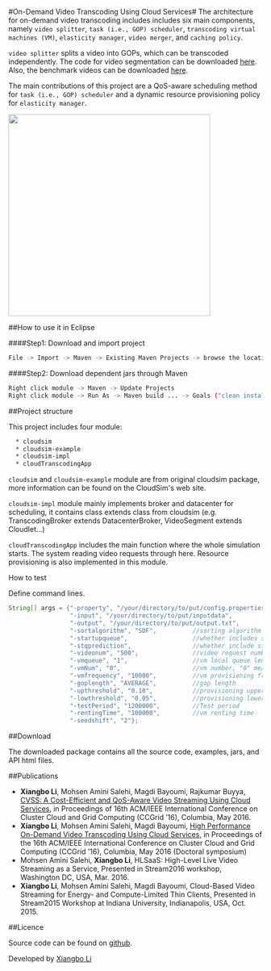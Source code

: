 #On-Demand Video Transcoding Using Cloud Services#
The architecture for on-demand video transcoding includes includes six main components, namely ```video splitter```, ```task (i.e., GOP) scheduler```, ```transcoding virtual machines (VM)```, ```elasticity manager```, ```video merger```, and ```caching policy```.

```video splitter``` splits a video into GOPs, which can be transcoded independently. The code for video segmentation can be downloaded [here](https://github.com/lxb200709/videotranscoding_gop). Also, the benchmark videos can be downloaded [here](https://goo.gl/TE5iJ5).

The main contributions of this project are a QoS-aware scheduling method for ```task (i.e., GOP) scheduler``` and a dynamic resource provisioning policy for ```elasticity manager```.

<img src="architecture.png" width="400">

##How to use it in Eclipse

####Step1: Download and import project
```bash
File -> Import -> Maven -> Existing Maven Projects -> browse the location of cloudsim-projects/module
```
####Step2: Download dependent jars through Maven
```bash
Right click module -> Maven -> Update Projects
Right click module -> Run As -> Maven build ... -> Goals ("clean install") -> Run
```

##Project structure

This project includes four module:
```bash
  * cloudsim
  * cloudsim-example
  * cloudsim-impl
  * cloudTranscodingApp
```
```cloudsim``` and ```cloudsim-example``` module are from original cloudsim package, more information can be found on the CloudSim's web site.

```cloudsim-impl``` module mainly implements broker and datacenter for scheduling, it contains class extends class from cloudsim (e.g. TranscodingBroker extends DatacenterBroker, VideoSegment extends Cloudlet...)

```cloudTranscodingApp``` includes the main function where the whole simulation starts. The system reading video requests through here. Resource provisioning is also implemented in this module.

How to test

Define command lines.
```java
String[] args = {"-property", "/your/directory/to/put/config.properties",    //location to store property file
                 "-input", "/your/directory/to/put/inputdata",               //location of inputdata
                 "-output", "/your/directory/to/put/output.txt",             //location for outputdata
                 "-sortalgorithm", "SDF",          //sorting algorithm
                 "-startupqueue",                  //whether includes startup queue or not
                 "-stqprediction",                 //whether include startup queue prediction or not
                 "-videonum", "500",               //video request number
                 "-vmqueue", "1",                  //vm local queue length
                 "-vmNum", "0",                    //vm number, "0" means dynamic
                 "-vmfrequency", "10000",          //vm provisioning frequency
                 "-goplength", "AVERAGE",          //gop length
                 "-upthreshold", "0.10",           //provisioning upper threadshold
                 "-lowthreshold", "0.05",          //provisioning lower threadshold
                 "-testPeriod", "1200000",         //Test period
                 "-rentingTime", "100000",         //vm renting time
                 "-seedshift", "2"};
 ```
##Download

The downloaded package contains all the source code, examples, jars, and API html files.

##Publications

* **Xiangbo Li**, Mohsen Amini Salehi, Magdi Bayoumi, Rajkumar Buyya, [CVSS: A Cost-Efficient and QoS-Aware Video Streaming Using Cloud Services](http://hpcclab.org/paperPdf/ccgrid16/CloudTranscodingconf.pdf), in Proceedings of 16th ACM/IEEE International Conference on Cluster Cloud and Grid Computing (CCGrid ’16), Columbia, May 2016.
* **Xiangbo Li**, Mohsen Amini Salehi, Magdi Bayoumi, [High Performance On-Demand Video Transcoding Using Cloud Services](http://hpcclab.org/paperPdf/ccgrid16/CloudTransSymp.pdf), in Proceedings of the 16th ACM/IEEE International Conference on Cluster Cloud and Grid Computing (CCGrid ’16), Columbia, May 2016 (Doctoral symposium)
* Mohsen Amini Salehi, **Xiangbo Li**, HLSaaS: High-Level Live Video Streaming as a Service, Presented in Stream2016 workshop, Washington DC, USA, Mar. 2016.
* **Xiangbo Li**, Mohsen Amini Salehi, Magdi Bayoumi, Cloud-Based Video Streaming for Energy- and Compute-Limited Thin Clients, Presented in Stream2015 Workshop at Indiana University, Indianapolis, USA, Oct. 2015.

##Licence

Source code can be found on [github](https://github.com/lxb200709/cloudsim-projects).

Developed by [Xiangbo Li](https://www.linkedin.com/in/xiangbo-li-2893582a)
